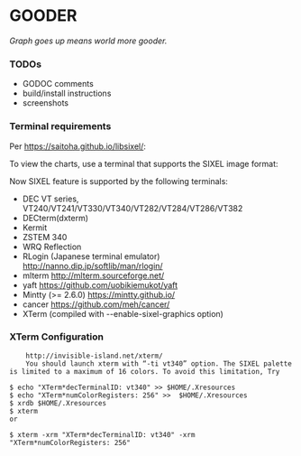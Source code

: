 # GOODER

*Graph goes up means world more gooder.*

### TODOs

- GODOC comments
- build/install instructions
- screenshots

### Terminal requirements

Per https://saitoha.github.io/libsixel/:

To view the charts, use a terminal that supports the SIXEL image format:

Now SIXEL feature is supported by the following terminals:

- DEC VT series, VT240/VT241/VT330/VT340/VT282/VT284/VT286/VT382
- DECterm(dxterm)
- Kermit
- ZSTEM 340
- WRQ Reflection
- RLogin (Japanese terminal emulator) http://nanno.dip.jp/softlib/man/rlogin/
- mlterm http://mlterm.sourceforge.net/
- yaft https://github.com/uobikiemukot/yaft
- Mintty (>= 2.6.0) https://mintty.github.io/
- cancer https://github.com/meh/cancer/
- XTerm (compiled with --enable-sixel-graphics option)

### XTerm Configuration

```
	http://invisible-island.net/xterm/
	You should launch xterm with “-ti vt340” option. The SIXEL palette is limited to a maximum of 16 colors. To avoid this limitation, Try

$ echo "XTerm*decTerminalID: vt340" >> $HOME/.Xresources
$ echo "XTerm*numColorRegisters: 256" >>  $HOME/.Xresources
$ xrdb $HOME/.Xresources
$ xterm
or

$ xterm -xrm "XTerm*decTerminalID: vt340" -xrm "XTerm*numColorRegisters: 256"
```

